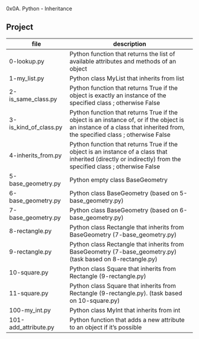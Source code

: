 0x0A. Python - Inheritance

Project
-----
|file| description|
|---|---|
|0-lookup.py|	Python function that returns the list of available attributes and methods of an object|
|1-my_list.py|	Python class MyList that inherits from list|
|2-is_same_class.py|	Python function that returns True if the object is exactly an instance of the specified class ; otherwise False|
|3-is_kind_of_class.py|	Python function that returns True if the object is an instance of, or if the object is an instance of a class that inherited from, the specified class ; otherwise False|
|4-inherits_from.py|	Python function that returns True if the object is an instance of a class that inherited (directly or indirectly) from the specified class ; otherwise False|
|5-base_geometry.py|	Python empty class BaseGeometry|
|6-base_geometry.py|	Python class BaseGeometry (based on 5-base_geometry.py)|
|7-base_geometry.py	|Python class BaseGeometry (based on 6-base_geometry.py)|
|8-rectangle.py|	Python class Rectangle that inherits from BaseGeometry (7-base_geometry.py)|
|9-rectangle.py|	Python class Rectangle that inherits from BaseGeometry (7-base_geometry.py) (task based on 8-rectangle.py)|
|10-square.py|	Python class Square that inherits from Rectangle (9-rectangle.py)|
|11-square.py|	Python class Square that inherits from Rectangle (9-rectangle.py). (task based on 10-square.py)|
|100-my_int.py|	Python class MyInt that inherits from int|
|101-add_attribute.py|	Python function that adds a new attribute to an object if it’s possible|
